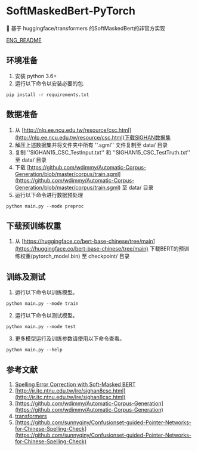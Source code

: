 # SoftMaskedBert-PyTorch
🙈 基于 huggingface/transformers 的SoftMaskedBert的非官方实现

[ENG_README](README.md)

## 环境准备
1. 安装 python 3.6+
2. 运行以下命令以安装必要的包.
```shell
pip install -r requirements.txt
```

## 数据准备
1. 从 [http://nlp.ee.ncu.edu.tw/resource/csc.html](http://nlp.ee.ncu.edu.tw/resource/csc.html)下载SIGHAN数据集
2. 解压上述数据集并将文件夹中所有 ''.sgml'' 文件复制至 data/ 目录
3. 复制 ''SIGHAN15_CSC_TestInput.txt'' 和 ''SIGHAN15_CSC_TestTruth.txt'' 至 data/ 目录
3. 下载 [https://github.com/wdimmy/Automatic-Corpus-Generation/blob/master/corpus/train.sgml](https://github.com/wdimmy/Automatic-Corpus-Generation/blob/master/corpus/train.sgml) 至 data/ 目录
4. 运行以下命令进行数据预处理
```shell
python main.py --mode preproc
```

## 下载预训练权重
1.   从 [https://huggingface.co/bert-base-chinese/tree/main](https://huggingface.co/bert-base-chinese/tree/main) 下载BERT的预训练权重(pytorch_model.bin) 至 checkpoint/ 目录

## 训练及测试
1. 运行以下命令以训练模型。
```shell
python main.py --mode train
```
2. 运行以下命令以测试模型。
```shell
python main.py --mode test
```
3. 更多模型运行及训练参数请使用以下命令查看。
```shell
python main.py --help
```

## 参考文献
1. [Spelling Error Correction with Soft-Masked BERT](https://arxiv.org/abs/2005.07421)
2. [http://ir.itc.ntnu.edu.tw/lre/sighan8csc.html](http://ir.itc.ntnu.edu.tw/lre/sighan8csc.html)
3. [https://github.com/wdimmy/Automatic-Corpus-Generation](https://github.com/wdimmy/Automatic-Corpus-Generation)
4. [transformers](https://huggingface.co/)
5. [https://github.com/sunnyqiny/Confusionset-guided-Pointer-Networks-for-Chinese-Spelling-Check](https://github.com/sunnyqiny/Confusionset-guided-Pointer-Networks-for-Chinese-Spelling-Check)